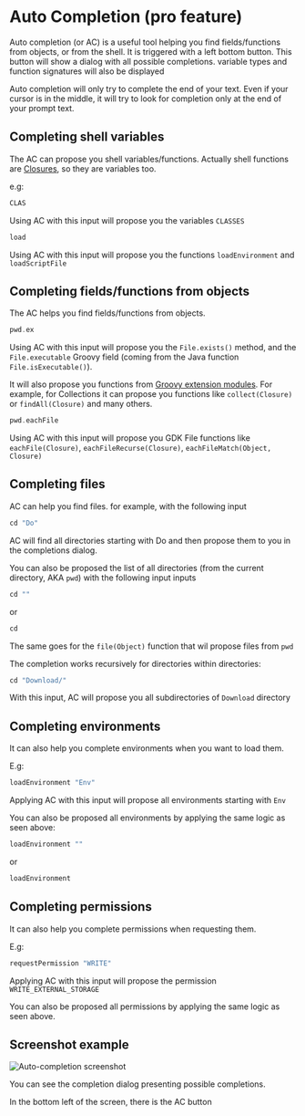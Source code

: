 # Auto Completion (pro feature)
Auto completion (or AC) is a useful tool helping you find fields/functions from
objects, or from the shell. It is triggered with a left bottom button. This button will show
a dialog with all possible completions. variable types and function signatures
will also be displayed

Auto completion will only try to complete the end of your text. Even if your cursor is in the middle,
it will try to look for completion only at the end of your prompt text.

## Completing shell variables
The AC can propose you shell variables/functions. Actually shell functions are 
[Closures](https://docs.groovy-lang.org/latest/html/api/groovy/lang/Closure.html), 
so they are variables too.

e.g:

```groovy
CLAS
```
Using AC with this input will propose you the variables `CLASSES`

```groovy
load
```
Using AC with this input will propose you the functions `loadEnvironment` and `loadScriptFile`

## Completing fields/functions from objects
The AC helps you find fields/functions from objects. 
```groovy
pwd.ex
```
Using AC with this input will propose you the `File.exists()` method, and the `File.executable` Groovy field 
(coming from the Java function `File.isExecutable()`).

It will also propose you functions from [Groovy extension modules](https://groovy-lang.org/metaprogramming.html#_extension_modules).
For example, for Collections it can propose you functions like `collect(Closure)` or `findAll(Closure)`
and many others.

```groovy
pwd.eachFile
```
Using AC with this input will propose you GDK File functions like `eachFile(Closure)`, 
`eachFileRecurse(Closure)`, `eachFileMatch(Object, Closure)`


## Completing files
AC can help you find files. for example, with the following input

```groovy
cd "Do"
```
AC will find all directories starting with Do and then propose them to you in the completions dialog.

You can also be proposed the list of all directories (from the current directory, AKA `pwd`) with the following input
inputs
```groovy
cd ""
```
or
```groovy
cd 
```
The same goes for the `file(Object)` function that wil propose files from `pwd`

The completion works recursively for directories within directories:
```groovy
cd "Download/"
```
With this input, AC will propose you all subdirectories of `Download` directory


## Completing environments
It can also help you complete environments when you want to load them.

E.g:
```groovy
loadEnvironment "Env"
```
Applying AC with this input will propose all environments starting with `Env`

You can also be proposed all environments by applying the same logic as seen above:

```groovy
loadEnvironment ""
```
or
```groovy
loadEnvironment 
```

## Completing permissions
It can also help you complete permissions when requesting them.

E.g:
```groovy
requestPermission "WRITE"
```
Applying AC with this input will propose the permission `WRITE_EXTERNAL_STORAGE`

You can also be proposed all permissions by applying the same logic as seen above.

## Screenshot example

![Auto-completion screenshot](https://tambapps.github.io/groovy-shell-user-manual/images/auto-completion.jpg "Auto-completion screenshot")


You can see the completion dialog presenting possible completions.

In the bottom left of the screen, there is the AC button